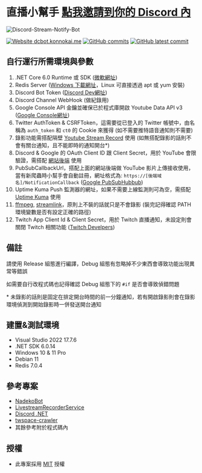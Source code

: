 # 直播小幫手 [點我邀請到你的 Discord 內](https://discordapp.com/api/oauth2/authorize?client_id=758222559392432160&permissions=2416143425&scope=bot%20applications.commands)

![Discord-Stream-Notify-Bot](https://socialify.git.ci/konnokai/Discord-Stream-Notify-Bot/image?description=1&descriptionEditable=%E4%B8%80%E5%80%8B%E5%8F%AF%E4%BB%A5%E8%AE%93%E4%BD%A0%E5%9C%A8%20Discord%20%E4%B8%8A%E9%80%9A%E7%9F%A5%20Vtuber%20%E7%9B%B4%E6%92%AD%E7%9A%84%E5%B0%8F%E5%B9%AB%E6%89%8B&font=Inter&language=1&name=1&owner=1&pattern=Plus&stargazers=1&theme=Auto)

[![Website dcbot.konnokai.me](https://img.shields.io/website-up-down-green-red/http/dcbot.konnokai.me/stream.svg)](http://dcbot.konnokai.me/stream)
[![GitHub commits](https://badgen.net/github/commits/konnokai/Discord-Stream-Notify-Bot)](https://GitHub.com/konnokai/Discord-Stream-Notify-Bot/commit/)
[![GitHub latest commit](https://badgen.net/github/last-commit/konnokai/Discord-Stream-Notify-Bot)](https://GitHub.com/konnokai/Discord-Stream-Notify-Bot/commit/)

自行運行所需環境與參數
-
1. .NET Core 6.0 Runtime 或 SDK ([微軟網址](https://dotnet.microsoft.com/en-us/download/dotnet/6.0))
2. Redis Server ([Windows 下載網址](https://github.com/MicrosoftArchive/redis)，Linux 可直接透過 apt 或 yum 安裝)
3. Discord Bot Token ([Discord Dev網址](https://discord.com/developers/applications))
4. Discord Channel WebHook (做紀錄用)
5. Google Console API 金鑰並確保已於程式庫開啟 Youtube Data API v3 ([Google Console網址](https://console.cloud.google.com/apis/library/youtube.googleapis.com))
6. Twitter AuthToken & CSRFToken，這需要從已登入的 Twitter 帳號中，由名稱為 `auth_token` 和 `ct0` 的 Cookie 來獲得 (如不需要推特語音通知則不需要)
7. 錄影功能需搭配隔壁 [Youtube Stream Record](https://github.com/konnokai/YoutubeStreamRecord) 使用 (如無搭配錄影的話則不會有關台通知，且不能即時的通知開台*)
8. Discord & Google 的 OAuth Client ID 跟 Client Secret，用於 YouTube 會限驗證，需搭配 [網站後端](https://github.com/konnokai/Discord-Stream-Bot-Backend) 使用
9. PubSubCallbackUrl，搭配上面的網站後端做 YouTube 影片上傳接收使用，當有新爬蟲時小幫手會自動註冊，網址格式為: `https://[後端域名]/NotificationCallback` ([Google PubSubHubbub](https://pubsubhubbub.appspot.com))
10. Uptime Kuma Push 監測器的網址，如果不需要上線監測則可為空，需搭配 [Uptime Kuma](https://github.com/louislam/uptime-kuma) 使用
11. [ffmpeg](https://ffmpeg.org/download.html), [streamlink](https://streamlink.github.io/install.html)，原則上不裝的話就只是不會錄影 (裝完記得確認 PATH 環境變數是否有設定正確的路徑)
12. Twitch App Client Id & Client Secret，用於 Twitch 直播通知，未設定則會關閉 Twitch 相關功能 ([Twitch Develpers](https://dev.twitch.tv/console/apps))

備註
-
請使用 Release 組態進行編譯，Debug 組態有忽略掉不少東西會導致功能出現異常等錯誤

如需要自行改程式碼也記得確認 Debug 組態下的 `#if` 是否會導致偵錯問題

\* 未錄影的話則是固定在排定開台時間的前一分鐘通知，若有開啟錄影則會在錄影環境偵測到開始錄影時一併發送開台通知

建置&測試環境
- 
- Visual Studio 2022 17.7.6
- .NET SDK 6.0.14
- Windows 10 & 11 Pro
- Debian 11
- Redis 7.0.4

參考專案
-
- [NadekoBot](https://gitlab.com/Kwoth/nadekobot)
- [LivestreamRecorderService](https://github.com/Recorder-moe/LivestreamRecorderService)
- [Discord .NET](https://github.com/discord-net/Discord.Net)
- [twspace-crawler](https://github.com/HitomaruKonpaku/twspace-crawler)
- 其餘參考附於程式碼內

授權
-
- 此專案採用 [MIT](https://github.com/konnokai/Discord-Stream-Notify-Bot/blob/master/LICENSE.txt) 授權
